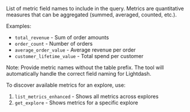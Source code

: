 List of metric field names to include in the query. Metrics are quantitative measures that can be aggregated (summed, averaged, counted, etc.).

Examples:
- `total_revenue` - Sum of order amounts
- `order_count` - Number of orders
- `average_order_value` - Average revenue per order
- `customer_lifetime_value` - Total spend per customer

Note: Provide metric names without the table prefix. The tool will automatically handle the correct field naming for Lightdash.

To discover available metrics for an explore, use:
1. `list_metrics_enhanced` - Shows all metrics across explores
2. `get_explore` - Shows metrics for a specific explore